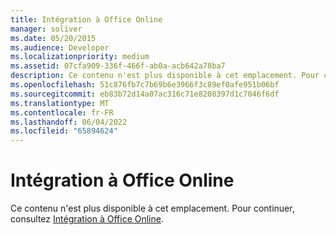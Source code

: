 ```yaml
---
title: Intégration à Office Online
manager: soliver
ms.date: 05/20/2015
ms.audience: Developer
ms.localizationpriority: medium
ms.assetid: 07cfa909-336f-466f-ab0a-acb642a78ba7
description: Ce contenu n'est plus disponible à cet emplacement. Pour continuer, consultez la rubrique Intégration à Office Online sur GitHub.
ms.openlocfilehash: 51c876fb7c7b69b6e3966f3c89ef0afe951b06bf
ms.sourcegitcommit: eb83b72d14a07ac316c71e8208397d1c7046f6df
ms.translationtype: MT
ms.contentlocale: fr-FR
ms.lasthandoff: 06/04/2022
ms.locfileid: "65894624"
---
```

# <a name="integrating-with-office-online"></a>Intégration à Office Online

Ce contenu n'est plus disponible à cet emplacement. Pour continuer, consultez [Intégration à Office Online](/microsoft-365/cloud-storage-partner-program/online/overview). 
  

